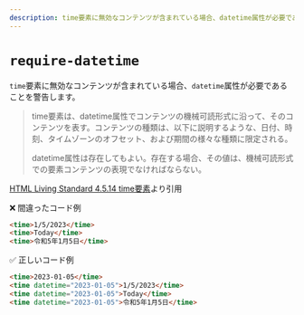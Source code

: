 ```yaml
---
description: time要素に無効なコンテンツが含まれている場合、datetime属性が必要であることを警告します。
---
```


# `require-datetime`

<!-- textlint-disable ja-technical-writing/ja-no-mixed-period -->

`time`要素に無効なコンテンツが含まれている場合、`datetime`属性が必要であることを警告します。

> time要素は、datetime属性でコンテンツの機械可読形式に沿って、そのコンテンツを表す。コンテンツの種類は、以下に説明するような、日付、時刻、タイムゾーンのオフセット、および期間の様々な種類に限定される。
>
> datetime属性は存在してもよい。存在する場合、その値は、機械可読形式での要素コンテンツの表現でなければならない。

[HTML Living Standard 4.5.14 time要素](https://momdo.github.io/html/text-level-semantics.html#the-time-element:~:text=time%E8%A6%81%E7%B4%A0%E3%81%AF,%E3%81%A7%E3%81%AA%E3%81%91%E3%82%8C%E3%81%B0%E3%81%AA%E3%82%89%E3%81%AA%E3%81%84%E3%80%82)より引用

<!-- prettier-ignore-start -->

❌ 間違ったコード例

```html
<time>1/5/2023</time>
<time>Today</time>
<time>令和5年1月5日</time>
```

✅ 正しいコード例

```html
<time>2023-01-05</time>
<time datetime="2023-01-05">1/5/2023</time>
<time datetime="2023-01-05">Today</time>
<time datetime="2023-01-05">令和5年1月5日</time>
```

<!-- prettier-ignore-end -->

<!-- textlint-enable ja-technical-writing/ja-no-mixed-period -->
